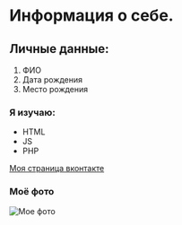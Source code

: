 # Информация о себе.  
## Личные данные:
1. ФИО
2. Дата рождения
3. Место рождения
   
### Я изучаю: 
- HTML 
- JS
- PHP

[Моя страница вконтакте](https://vk.com/club_alf)

### Моё фото

![Мое фото](https://citaty.info/files/styles/poster/public/characters/13557.jpg?itok=bmO59Gb4)
